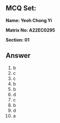 ## MCQ Set:

**Name: Yeoh Chong Yi**

**Matrix No: A22EC0295**

**Section: 01**

## Answer
1. b
2. c
3. c
4. b
5. b
6. d
7. c
8. b
9. d
10. a
